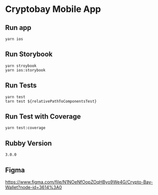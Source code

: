 # Cryptobay Mobile App

## Run app
```
yarn ios
```

## Run Storybook
```
yarn stroybook
yarn ios:storybook
```

## Run Tests
```
yarn test
tarn test ${relativePathToComponentsTest}
```

## Run Test with Coverage
```
yarn test:coverage
```

## Rubby Version
```
3.0.0
```

## Figma
https://www.figma.com/file/N1NOeNfOopZOqHByo9We4G/Crypto-Bay-Wallet?node-id=3614%3A0